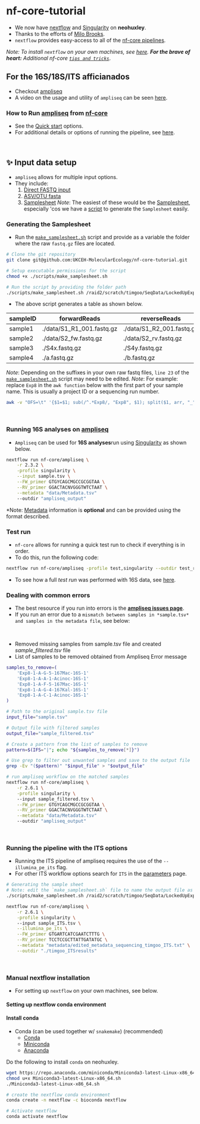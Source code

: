 # nf-core-tutorial
 - We now have [nextflow](https://www.nextflow.io/) and [Singularity](https://osf.io/k89fh/wiki/Singularity/) on **neohuxley**.
 - Thanks to the efforts of [Milo Brooks](https://www.ceh.ac.uk/staff/milo-brooks).
 - `nextflow` provides easy-access to all of the [nf-core pipelines](https://nf-co.re/pipelines).

*Note: To install `nextflow` on your own machines, see [here](https://github.com/UKCEH-MolecularEcology/nf-core-tutorial/edit/main/README.md#manual-nextflow-installation). **For the brave of heart:** Additional nf-core [`tips and tricks`](https://nf-co.re/docs/usage/introduction#tips-and-tricks)*.

## For the 16S/18S/ITS afficianados
 - Checkout [ampliseq](https://nf-ccarbon&empso.re/ampliseq/2.6.1)
 - A video on the usage and utility of `ampliseq` can be seen [here](https://youtu.be/a0VOEeAvETs).
&nbsp;
### How to Run [ampliseq](https://nf-ccarbon&empso.re/ampliseq/2.6.1) from [nf-core](https://nf-co.re/)
 - See the [Quick start](https://nf-co.re/ampliseq/2.6.1/docs/usage#quick-start) options. 
 - For additional details or options of running the pipeline, see [here](https://nf-co.re/ampliseq/2.6.1/docs/usage#running-the-pipeline).

&nbsp;
## :sparkles: Input data setup
 - `ampliseq` allows for multiple input options.
 - They include:
     1. [Direct FASTQ input](https://nf-co.re/ampliseq/2.6.1/docs/usage#direct-fastq-input)
     2. [ASV/OTU fasta](https://nf-co.re/ampliseq/2.6.1/docs/usage#asvotu-fasta-input)
     3. [Samplesheet](https://nf-co.re/ampliseq/2.6.1/docs/usage#samplesheet-input)
*Note*: The easiest of these would be the [Samplesheet](https://nf-co.re/ampliseq/2.6.1/docs/usage#samplesheet-input), especially 'cos we have a [script]() to generate the `Samplesheet` easily.
&nbsp;
### Generating the Samplesheet
 - Run the [`make_samplesheet.sh`](https://github.com/UKCEH-MolecularEcology/nf-core-tutorial/blob/main/scripts/make_samplesheet.sh) script and provide as a variable the folder where the raw `fastq.gz` files are located.
```bash
# Clone the git repository
git clone git@github.com:UKCEH-MolecularEcology/nf-core-tutorial.git

# Setup executable permissions for the script
chmod +x ./scripts/make_samplesheet.sh

# Run the script by providing the folder path
./scripts/make_samplesheet.sh /raid2/scratch/timgoo/SeqData/LockedUpExp8__/ITS
```
 - The above script generates a table as shown below.

| sampleID | forwardReads | reverseReads      | run |
| ----------- | ----------- | ----------- | ----------- |
sample1 | ./data/S1_R1_001.fastq.gz | ./data/S1_R2_001.fastq.gz | A 
sample2 | ./data/S2_fw.fastq.gz | ./data/S2_rv.fastq.gz | A
sample3 | ./S4x.fastq.gz | ./S4y.fastq.gz | B
sample4 | ./a.fastq.gz | ./b.fastq.gz | B  

*Note*: Depending on the suffixes in your own raw fastq files, `line 23` of the [`make_samplesheet.sh`](https://github.com/UKCEH-MolecularEcology/nf-core-tutorial/blob/main/scripts/make_samplesheet.sh) script may need to be edited. 
*Note*: For example: replace `Exp8` in the `awk function` below with the first part of your sample name. This is usually a project ID or a sequencing run number.
```bash
awk -v "OFS=\t" '{$1=$1; sub(/^.*Exp8/, "Exp8", $1); split($1, arr, "_"); $1=arr[1]}1'
```
&nbsp;
### Running **16S analyses**  on [ampliseq](https://nf-ccarbon&empso.re/ampliseq/2.6.1)
 - `Ampliseq` can be used for **16S analyses**run using [Singularity](https://osf.io/k89fh/wiki/Singularity/) as shown below.
```bash
nextflow run nf-core/ampliseq \
    -r 2.3.2 \
    -profile singularity \
    --input sample.tsv \
    --FW_primer GTGYCAGCMGCCGCGGTAA \
    --RV_primer GGACTACNVGGGTWTCTAAT \
    --metadata "data/Metadata.tsv"
    --outdir "ampliseq_output"
```
*Note: [Metadata](https://nf-co.re/ampliseq/2.6.1/docs/usage#metadata) information is **optional** and can be provided using the format described.
&nbsp;
### **Test run**
 - `nf-core` allows for running a quick test run to check if everything is in order.
 - To do this, run the following code:
```bash
nextflow run nf-core/ampliseq -profile test,singularity --outdir test_run
```   
 - To see how a full *test run* was performed with 16S data, see [here](https://github.com/UKCEH-MolecularEcology/nf-core-tutorial/blob/main/notes/test_run.md#errors-due-to-mismatch-between-samples-in-table-and-samples-in-metadata).
&nbsp;

### Dealing with common errors 
 - The best resource if you run into errors is the [**ampliseq issues page**](https://github.com/nf-core/ampliseq/issues).
 - If you run an error due to a `mismatch between samples in *sample.tsv* and samples in the metadata file`, see below:

&nbsp;
 - Removed missing samples from sample.tsv file and created _sample_filtered.tsv_ file
 - List of samples to be removed obtained from Ampliseq Error message
```bash
samples_to_remove=(         
    'Exp8-1-A-G-5-167Mac-16S-1'
    'Exp8-1-A-A-1-Acinoc-16S-1'
    'Exp8-1-A-F-5-167Mac-16S-1'
    'Exp8-1-A-G-4-167Kal-16S-1'
    'Exp8-1-A-C-1-Acinoc-16S-1'
)

# Path to the original sample.tsv file
input_file="sample.tsv"

# Output file with filtered samples
output_file="sample_filtered.tsv"

# Create a pattern from the list of samples to remove
pattern=$(IFS="|"; echo "${samples_to_remove[*]}")

# Use grep to filter out unwanted samples and save to the output file
grep -Ev "($pattern)" "$input_file" > "$output_file"

# run ampliseq workflow on the matched samples
nextflow run nf-core/ampliseq \
    -r 2.6.1 \
    -profile singularity \     
    --input sample_filtered.tsv \
    --FW_primer GTGYCAGCMGCCGCGGTAA \
    --RV_primer GGACTACNVGGGTWTCTAAT \
    --metadata "data/Metadata.tsv"
    --outdir "ampliseq_output"
```

&nbsp;
### Running the pipeline with the ITS options
 - Running the ITS pipeline of ampliseq requires the use of the `--illumina_pe_its` flag.
 - For other ITS workflow options search for `ITS` in the [parameters](https://nf-co.re/ampliseq/2.6.1/parameters) page.
```bash
# Generating the sample sheet
# Note: edit the `make_samplesheet.sh` file to name the output file as `sample_ITS.tsv`
./scripts/make_samplesheet.sh /raid2/scratch/timgoo/SeqData/LockedUpExp8__/ITS

nextflow run nf-core/ampliseq \
    -r 2.6.1 \
    -profile singularity \     
    --input sample_ITS.tsv \
    --illumina_pe_its \
    --FW_primer GTGARTCATCGAATCTTTG \
    --RV_primer TCCTCCGCTTATTGATATGC \
    --metadata "metadata/edited_metadata_sequencing_timgoo_ITS.txt" \
    --outdir "./timgoo_ITSresults" 
```

&nbsp;
### Manual nextflow installation
 - For setting up `nextflow` on your own machines, see below.
&nbsp;  
#### Setting up nextflow conda environment
#### Install conda
- Conda (can be used together w/ `snakemake`) (recommended)
  - [Conda](https://docs.conda.io/projects/conda/en/latest/index.html)
  - [Miniconda](https://docs.conda.io/en/latest/miniconda.html)
  - [Anaconda](https://anaconda.org/)

Do the following to install `conda` on neohuxley.
```bash
wget https://repo.anaconda.com/miniconda/Miniconda3-latest-Linux-x86_64.sh
chmod u+x Miniconda3-latest-Linux-x86_64.sh
./Miniconda3-latest-Linux-x86_64.sh

# create the nextflow conda environment
conda create -n nextflow -c bioconda nextflow

# Activate nextflow
conda activate nextflow
```
